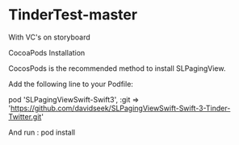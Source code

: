 # TinderTest-master
With VC's on storyboard



CocoaPods Installation

CocosPods is the recommended method to install SLPagingView.

Add the following line to your Podfile:

pod 'SLPagingViewSwift-Swift3', :git => 'https://github.com/davidseek/SLPagingViewSwift-Swift-3-Tinder-Twitter.git'

And run : pod install
